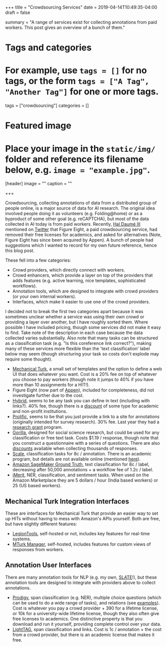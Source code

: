 +++
title = "Crowdsourcing Services"
date = 2019-04-14T10:49:35-04:00
draft = false

summary = "A range of services exist for collecting annotations from paid workers. This post gives an overview of a bunch of them."

# Tags and categories
# For example, use `tags = []` for no tags, or the form `tags = ["A Tag", "Another Tag"]` for one or more tags.
tags = ["crowdsourcing"]
categories = []

# Featured image
# Place your image in the `static/img/` folder and reference its filename below, e.g. `image = "example.jpg"`.
[header]
image = ""
caption = ""

+++

Crowdsourcing, collecting annotations of data from a distributed group of people online, is a major source of data for AI research.
The original idea involved people doing it as volunteers (e.g. Folding@home) or as a byproduct of some other goal (e.g. reCAPTCHA), but most of the data collected in AI today is from paid workers.
Recently, [Hal Daumé III](http://users.umiacs.umd.edu/~hal/) mentioned on [Twitter](https://twitter.com/haldaume3/status/1113889907586535425) that Figure Eight, a paid crowdsourcing service, had removed their free licenses for academics, and asked for alternatives (Note, Figure Eight has since been acquired by Appen).
A bunch of people had suggestions which I wanted to record for my own future reference, hence this blog post.

These fell into a few categories:

- Crowd providers, which directly connect with workers.
- Crowd enhancers, which provide a layer on top of the providers that adds features (e.g. active learning, nice templates, sophisticated workflows).
- Annotation tools, which are designed to integrate with crowd providers (or your own internal workers).
- Interfaces, which make it easier to use one of the crowd providers.

I decided not to break the first two categories apart because it was sometimes unclear whether a service was using their own crowd or providing a layer over another, but I have roughly sorted them.
Where possible I have included pricing, though some services did not make it easy to find.
Take note of the description in each case because the data collected varies substantially.
Also note that many tasks can be structured as a classification task (e.g. "Is this coreference link correct?"), making many of these services more flexible than the 'text classification' label below may seem (though structuring your task so costs don't explode may require some thought).

- [Mechanical Turk](https://www.mturk.com/), a small set of templates and the option to define a web UI that does whatever you want. Cost is a 20% fee on top of whatever you choose to pay workers (though note it jumps to 40% if you have more than 10 assignments for a HIT!).
- Figure Eight (now part of [Appen](http://appen.com/)), included for completeness, did not investigate further due to the cost.
- [Hybrid](http://www.gethybrid.io/), seems to be any task you can define in text (including with links?). 40% fee, though there is a [discount](http://www.gethybrid.io/faq) of some type for academic and non-profit institutions.
- [Prolific](https://prolific.ac/), seems to be that you just provide a link to a site for annotations (originally intended for survey research). 30% fee. Last year they had a [research grant](https://blog.prolific.ac/announcing-2018-junior-grant-winners/) program.
- [Gorilla](https://gorilla.sc/), designed for social science research, but could be used for any classification or free text task. Costs $1.19 / response, though note that you construct a questionnaire with a series of questions. There are also [discounts](https://gorilla.sc/support/reference/subscription-FAQ#subscription-types) available when collecting thousands of responses.
- [Scale](https://scale.ai/), classification tasks for 8c / annotation. There is an academic program, but details are not available online (mentioned [here](https://twitter.com/umbrant/status/1114312024970764290)).
- [Amazon SageMaker Ground Truth](https://aws.amazon.com/sagemaker/groundtruth/), text classification for 8c / label, decreasing after 50,000 annotations + a workflow fee of 1.2c / label.
- [iMerit](https://imerit.net/), NER, classification, and sentiment tasks. When used on the Amazon Marketplace they are 5 dollars / hour (India based workers) or 25 (US based workers).

## Mechanical Turk Integration Interfaces

These are interfaces for Mechanical Turk that provide an easier way to set up HITs without having to mess with Amazon's APIs yourself.
Both are free, but have slightly different features:

- [LegionTools](https://www.cromalab.net/LegionTools/), self-hosted or not, includes key features for real-time systems.
- [MTurk Manager](https://github.com/webis-de/mturk-manager), self-hosted, includes features for custom views of responses from workers.

## Annotation User Interfaces

There are many annotation tools for NLP (e.g. my own, [SLATE](https://www.jkk.name/slate/)!), but these annotation tools are designed to integrate with providers above to collect annotations.

- [Prodigy](https://prodi.gy/), span classification (e.g. NER), multiple choice questions (which can be used to do a wide range of tasks), and relations (see [examples](https://prodi.gy/features/)). Cost is whatever you pay a crowd provider + 390 for a lifetime license, or 10k for a university-wide lifetime license, though they also often give free licenses to academics. One distinctive property is that you download and run it yourself, providing complete control over your data.
- [LightTAG](https://www.lighttag.io/), span classification and links. Cost is 1c / annotation + the cost from a crowd provider, but there is an academic license that makes it free.

